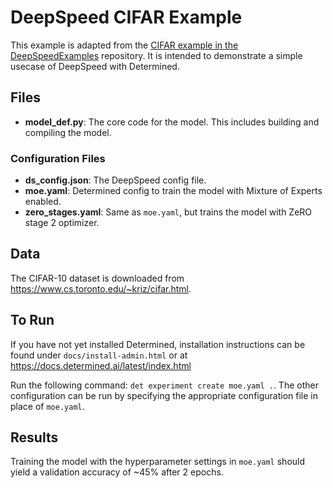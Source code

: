 # DeepSpeed CIFAR Example
This example is adapted from the 
[CIFAR example in the DeepSpeedExamples](https://github.com/microsoft/DeepSpeedExamples/tree/master/cifar) 
repository. It is intended to demonstrate a simple usecase of DeepSpeed with Determined.

## Files
* **model_def.py**: The core code for the model. This includes building and compiling the model.

### Configuration Files
* **ds_config.json**: The DeepSpeed config file.
* **moe.yaml**: Determined config to train the model with Mixture of Experts enabled.
* **zero_stages.yaml**: Same as `moe.yaml`, but trains the model with ZeRO stage 2 optimizer.

## Data
The CIFAR-10 dataset is downloaded from https://www.cs.toronto.edu/~kriz/cifar.html.

## To Run
If you have not yet installed Determined, installation instructions can be found
under `docs/install-admin.html` or at https://docs.determined.ai/latest/index.html

Run the following command: `det experiment create moe.yaml .`. The other configuration can 
be run by specifying the appropriate configuration file in place of `moe.yaml`.

## Results
Training the model with the hyperparameter settings in `moe.yaml` should yield
a validation accuracy of ~45% after 2 epochs.
